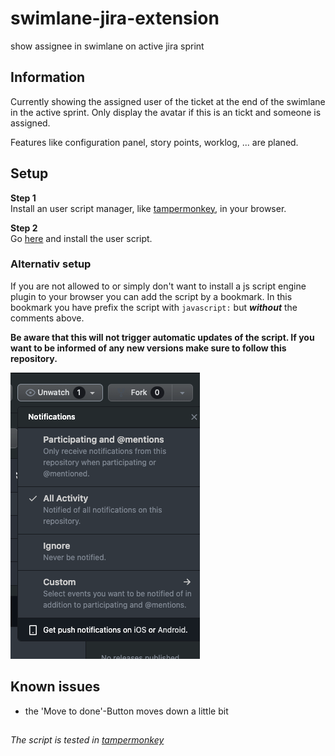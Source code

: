# swimlane-jira-extension

show assignee in swimlane on active jira sprint

## Information

Currently showing the assigned user of the ticket at the end of the swimlane in the active sprint.
Only display the avatar if this is an tickt and someone is assigned.

Features like configuration panel, story points, worklog, ... are planed.

## Setup

**Step 1**  
Install an user script manager, like [tampermonkey](https://www.tampermonkey.net/), in your browser.

**Step 2**  
Go [here](https://openuserjs.org/scripts/5he1d0r/swimlane_jira_extension) and install the user script.

### Alternativ setup

If you are not allowed to or simply don't want to install a js script engine plugin to your browser you can add the script by a bookmark.
In this bookmark you have prefix the script with `javascript:` but ***without*** the comments above.

**Be aware that this will not trigger automatic updates of the script.
If you want to be informed of any new versions make sure to follow this repository.**

![](/resources/make_sure_to_watch.png)

## Known issues

- the 'Move to done'-Button moves down a little bit

##

*The script is tested in [tampermonkey](https://www.tampermonkey.net/)*
